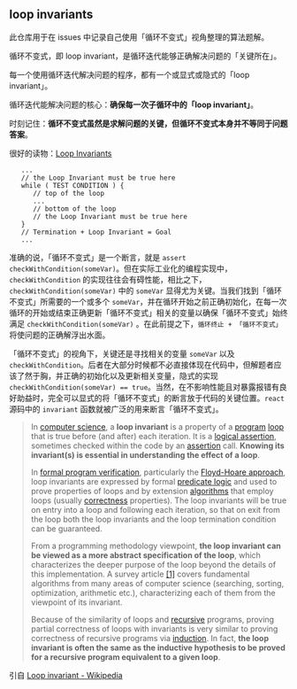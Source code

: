 ## loop invariants

此仓库用于在 issues 中记录自己使用「循环不变式」视角整理的算法题解。

循环不变式，即 loop invariant，是循环迭代能够正确解决问题的「关键所在」。

每一个使用循环迭代解决问题的程序，都有一个或显式或隐式的「loop invariant」。

循环迭代能解决问题的核心：**确保每一次子循环中的「loop invariant」**。

时刻记住：**循环不变式虽然是求解问题的关键，但循环不变式本身并不等同于问题答案**。

很好的读物：[Loop Invariants](https://www.cs.miami.edu/home/burt/learning/Math120.1/Notes/LoopInvar.html)

```
   ...
   // the Loop Invariant must be true here
   while ( TEST CONDITION ) {
      // top of the loop
      ...
      // bottom of the loop
      // the Loop Invariant must be true here
   }
   // Termination + Loop Invariant = Goal
   ...
```

准确的说，「循环不变式」是一个断言，就是 `assert checkWithCondition(someVar)`。但在实际工业化的编程实现中，`checkWithCondition` 的实现往往会有碍性能，相比之下，`checkWithCondition(someVar)` 中的 `someVar` 显得尤为关键。当我们找到「循环不变式」所需要的一个或多个 `someVar`，并在循环开始之前正确初始化，在每一次循环的开始或结束正确更新「循环不变式」相关的变量以确保「循环不变式」始终满足 `checkWithCondition(someVar)` 。在此前提之下，`循环终止 + 「循环不变式」`将使问题的正确解浮出水面。

「循环不变式」的视角下，关键还是寻找相关的变量 `someVar` 以及 `checkWithCondition`。后者在大部分时候都不必直接体现在代码中，但解题者应该了然于胸，并正确的初始化以及更新相关变量，隐式的实现 `checkWithCondition(someVar) == true`。当然，在不影响性能且对暴露报错有良好助益时，完全可以显式的将「循环不变式」的断言放于代码的关键位置。`react` 源码中的 `invariant` 函数就被广泛的用来断言「循环不变式」。

> In [computer science](https://en.wikipedia.org/wiki/Computer_science), a **loop invariant** is a property of a [program](https://en.wikipedia.org/wiki/Computer_program) [loop](https://en.wikipedia.org/wiki/Control_flow#Loops) that is true before (and after) each iteration. It is a [logical assertion](https://en.wikipedia.org/wiki/Logical_assertion), sometimes checked within the code by an [assertion](https://en.wikipedia.org/wiki/Assertion_(software_development)) call. **Knowing its invariant(s) is essential in understanding the effect of a loop**.
> 
> In [formal program verification](https://en.wikipedia.org/wiki/Formal_verification), particularly the [Floyd-Hoare approach](https://en.wikipedia.org/wiki/Hoare_logic), loop invariants are expressed by formal [predicate logic](https://en.wikipedia.org/wiki/Predicate_logic) and used to prove properties of loops and by extension [algorithms](https://en.wikipedia.org/wiki/Algorithm) that employ loops (usually [correctness](https://en.wikipedia.org/wiki/Correctness_(computer_science)) properties). The loop invariants will be true on entry into a loop and following each iteration, so that on exit from the loop both the loop invariants and the loop termination condition can be guaranteed.
> 
> From a programming methodology viewpoint, **the loop invariant can be viewed as a more abstract specification of the loop**, which characterizes the deeper purpose of the loop beyond the details of this implementation. A survey article [[1]](https://en.wikipedia.org/wiki/Loop_invariant#cite_note-1) covers fundamental algorithms from many areas of computer science (searching, sorting, optimization, arithmetic etc.), characterizing each of them from the viewpoint of its invariant.
> 
> Because of the similarity of loops and [recursive](https://en.wikipedia.org/wiki/Recursion) programs, proving partial correctness of loops with invariants is very similar to proving correctness of recursive programs via [induction](https://en.wikipedia.org/wiki/Structural_induction). In fact, **the loop invariant is often the same as the inductive hypothesis to be proved for a recursive program equivalent to a given loop**.


引自 [Loop invariant - Wikipedia](https://en.wikipedia.org/wiki/Loop_invariant)

